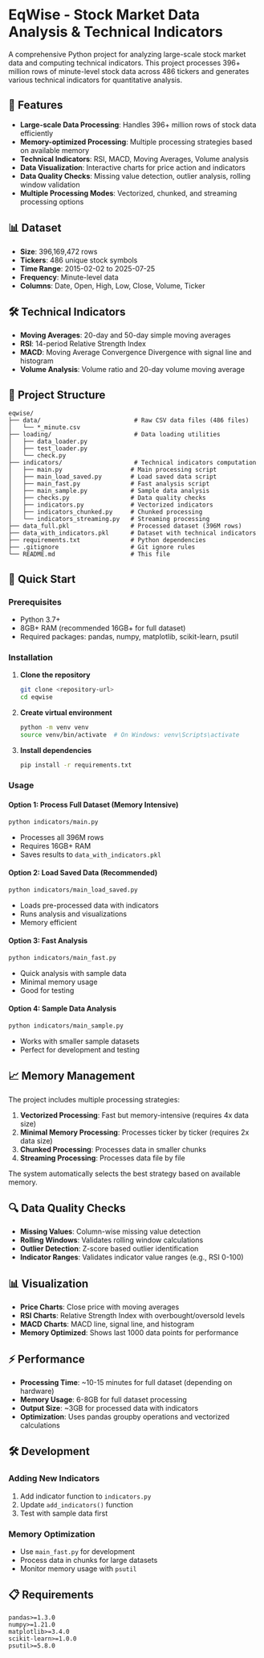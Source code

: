 # EqWise - Stock Market Data Analysis & Technical Indicators

A comprehensive Python project for analyzing large-scale stock market data and computing technical indicators. This project processes 396+ million rows of minute-level stock data across 486 tickers and generates various technical indicators for quantitative analysis.

## 🚀 Features

- **Large-scale Data Processing**: Handles 396+ million rows of stock data efficiently
- **Memory-optimized Processing**: Multiple processing strategies based on available memory
- **Technical Indicators**: RSI, MACD, Moving Averages, Volume analysis
- **Data Visualization**: Interactive charts for price action and indicators
- **Data Quality Checks**: Missing value detection, outlier analysis, rolling window validation
- **Multiple Processing Modes**: Vectorized, chunked, and streaming processing options

## 📊 Dataset

- **Size**: 396,169,472 rows
- **Tickers**: 486 unique stock symbols
- **Time Range**: 2015-02-02 to 2025-07-25
- **Frequency**: Minute-level data
- **Columns**: Date, Open, High, Low, Close, Volume, Ticker

## 🛠️ Technical Indicators

- **Moving Averages**: 20-day and 50-day simple moving averages
- **RSI**: 14-period Relative Strength Index
- **MACD**: Moving Average Convergence Divergence with signal line and histogram
- **Volume Analysis**: Volume ratio and 20-day volume moving average

## 📁 Project Structure

```
eqwise/
├── data/                          # Raw CSV data files (486 files)
│   └── *_minute.csv
├── loading/                       # Data loading utilities
│   ├── data_loader.py
│   ├── test_loader.py
│   └── check.py
├── indicators/                    # Technical indicators computation
│   ├── main.py                   # Main processing script
│   ├── main_load_saved.py        # Load saved data script
│   ├── main_fast.py              # Fast analysis script
│   ├── main_sample.py            # Sample data analysis
│   ├── checks.py                 # Data quality checks
│   ├── indicators.py             # Vectorized indicators
│   ├── indicators_chunked.py     # Chunked processing
│   └── indicators_streaming.py   # Streaming processing
├── data_full.pkl                 # Processed dataset (396M rows)
├── data_with_indicators.pkl      # Dataset with technical indicators
├── requirements.txt              # Python dependencies
├── .gitignore                    # Git ignore rules
└── README.md                     # This file
```

## 🚀 Quick Start

### Prerequisites

- Python 3.7+
- 8GB+ RAM (recommended 16GB+ for full dataset)
- Required packages: pandas, numpy, matplotlib, scikit-learn, psutil

### Installation

1. **Clone the repository**
   ```bash
   git clone <repository-url>
   cd eqwise
   ```

2. **Create virtual environment**
   ```bash
   python -m venv venv
   source venv/bin/activate  # On Windows: venv\Scripts\activate
   ```

3. **Install dependencies**
   ```bash
   pip install -r requirements.txt
   ```

### Usage

#### Option 1: Process Full Dataset (Memory Intensive)
```bash
python indicators/main.py
```
- Processes all 396M rows
- Requires 16GB+ RAM
- Saves results to `data_with_indicators.pkl`

#### Option 2: Load Saved Data (Recommended)
```bash
python indicators/main_load_saved.py
```
- Loads pre-processed data with indicators
- Runs analysis and visualizations
- Memory efficient

#### Option 3: Fast Analysis
```bash
python indicators/main_fast.py
```
- Quick analysis with sample data
- Minimal memory usage
- Good for testing

#### Option 4: Sample Data Analysis
```bash
python indicators/main_sample.py
```
- Works with smaller sample datasets
- Perfect for development and testing

## 📈 Memory Management

The project includes multiple processing strategies:

1. **Vectorized Processing**: Fast but memory-intensive (requires 4x data size)
2. **Minimal Memory Processing**: Processes ticker by ticker (requires 2x data size)
3. **Chunked Processing**: Processes data in smaller chunks
4. **Streaming Processing**: Processes data file by file

The system automatically selects the best strategy based on available memory.

## 🔍 Data Quality Checks

- **Missing Values**: Column-wise missing value detection
- **Rolling Windows**: Validates rolling window calculations
- **Outlier Detection**: Z-score based outlier identification
- **Indicator Ranges**: Validates indicator value ranges (e.g., RSI 0-100)

## 📊 Visualization

- **Price Charts**: Close price with moving averages
- **RSI Charts**: Relative Strength Index with overbought/oversold levels
- **MACD Charts**: MACD line, signal line, and histogram
- **Memory Optimized**: Shows last 1000 data points for performance

## ⚡ Performance

- **Processing Time**: ~10-15 minutes for full dataset (depending on hardware)
- **Memory Usage**: 6-8GB for full dataset processing
- **Output Size**: ~3GB for processed data with indicators
- **Optimization**: Uses pandas groupby operations and vectorized calculations

## 🛠️ Development

### Adding New Indicators

1. Add indicator function to `indicators.py`
2. Update `add_indicators()` function
3. Test with sample data first

### Memory Optimization

- Use `main_fast.py` for development
- Process data in chunks for large datasets
- Monitor memory usage with `psutil`

## 📋 Requirements

```
pandas>=1.3.0
numpy>=1.21.0
matplotlib>=3.4.0
scikit-learn>=1.0.0
psutil>=5.8.0
```

